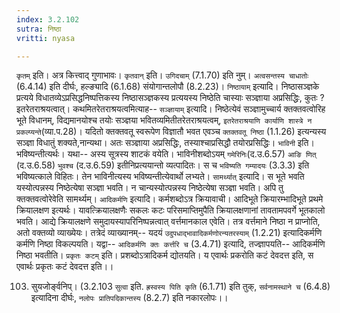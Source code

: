 ```yaml
---
index: 3.2.102
sutra: निष्ठा
vritti: nyasa

---
```

`कृतम्` इति। अत्र कित्त्वाद् गुणाभावः। `कृतवान्` इति। `उगिदचाम्` (7.1.70) इति नुम्। `अत्वसन्तस्य चाधातोः` (6.4.14) इति दीर्घः, हल्ङ्यादि (6.1.68) संयोगान्तलोपौ (8.2.23)।
`निष्ठायाम्` इत्यादि। निष्ठासञ्ज्ञके प्रत्यये विधातव्येऽप्रसिद्धनिष्पत्तिकस्य निष्ठासञ्ज्ञकस्य प्रत्ययस्य निष्ठेति चास्याः सञ्ज्ञाया अप्रसिद्धिः, कुतः ? इतरेतराश्रयत्वात्। कथमितरेतराश्रयत्वमित्याह-- `सञ्ज्ञायाम्` इत्यादि। निष्ठेत्येवं सञ्ज्ञामुच्चार्य क्तक्तवत्वोरिह भूते विधानम्, विद्यमानयोश्च तयोः सञ्ज्ञया भवितव्यमितीतरेतराश्रयत्वम्, `इतरेतराश्रयाणि कार्याणि शास्त्रे न प्रकल्प्यन्ते`(व्या.प.28)। यदितो क्तक्तवतू स्वरूपेण विज्ञातौ भवत एवञ्च `क्तक्तवतू निष्ठा` (1.1.26) इत्यन्यस्य सञ्ज्ञा विधातुं शक्यते,नान्यथा। अतः सञ्ज्ञाया अप्रसिद्धिः, तस्याश्चाप्रसिद्धौ तयोरप्रसिद्धिः। `भाविनी` इति। भविष्यन्तीत्यर्थः। यथा-- अस्य सूत्रस्य शाटकं वयेति। भाविनीशब्दोऽयम् `गमेरिनिः`(द.उ.6.57) `आङि णित्` (द.उ.6.58) `भुवश्च` (द.उ.6.59) इतीनिप्रत्ययान्तो व्यत्पादितः। स च `भविष्यति गम्यादयः` (3.3.3) इति भविष्यत्काले विहितः। तेन भाविनीत्यस्य भविष्यन्तीत्येवार्थो लभ्यते। `सामर्थ्यात्` इत्यादि। स भूते भवति यस्योत्पन्नस्य निष्ठेत्येषा सञ्ज्ञा भवति। न चान्यस्योत्पन्नस्य निष्ठेत्येषा सञ्ज्ञा भवति। अपि तु क्तक्तवत्वोरेवेति सामर्थ्यम्।
`आदिकर्मणि` इत्यादि। कर्मशब्दोऽत्र क्रियावाची। आदिभूते क्रियारम्भादिभूते प्रथमे क्रियालक्षण इत्यर्थः। यावत्क्रियालक्षणैः सकलः कटः परिसमाप्तिमुपैति क्रियालक्षणानां तावतामपवर्गे भूतकालो भवति। आद्ये क्रियालक्षणे समुदायस्यापरिनिष्पन्नत्वात् वर्त्तमानकाल एवेति। तत्र वर्त्तमाने निष्ठा न प्राप्नोति, अतो वक्तव्यो व्याख्येयः। तत्रेदं व्याख्यानम्-- यदयं `उदुपधाद्भावादिकर्मणोरन्यतरस्याम्` (1.2.21) इत्यादिकर्मणि कर्मणि निष्ठा विकल्पयति। यद्वा-- `आदिकर्मणि क्तः कर्त्तरि च` (3.4.71) इत्यादि, तज्ज्ञापयति-- आदिकर्मणि निष्ठा भवतीति। `प्रकृतः कटम्` इति। प्रशब्दोऽत्रादिकर्म द्योतयति। य एवार्थः प्रकरोति कटं देवदत्त इति, स एवार्थः प्रकृतः कटं देवदत्त इति।।

103. सुयजोर्ङ्वनिप्। (3.2.103
`सुत्वा` इति. `ह्रस्वस्य पिति कृति` (6.1.71) इति तुक्, `सर्वनामस्थाने च` (6.4.8) इत्यादिना दीर्घः, `नलोपः प्रातिपदिकान्तस्य` (8.2.7) इति नकारलोपः।।